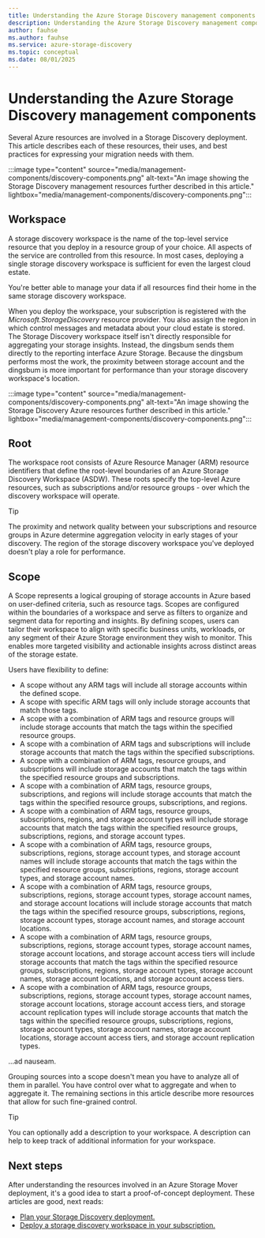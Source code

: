 ```yaml
---
title: Understanding the Azure Storage Discovery management components
description: Understanding the Azure Storage Discovery management components
author: fauhse
ms.author: fauhse
ms.service: azure-storage-discovery
ms.topic: conceptual
ms.date: 08/01/2025
---
```


# Understanding the Azure Storage Discovery management components

Several Azure resources are involved in a Storage Discovery deployment. This article describes each of these resources, their uses, and best practices for expressing your migration needs with them.

:::image type="content" source="media/management-components/discovery-components.png" alt-text="An image showing the Storage Discovery management resources further described in this article." lightbox="media/management-components/discovery-components.png":::

## Workspace

A storage discovery workspace is the name of the top-level service resource that you deploy in a resource group of your choice. All aspects of the service are controlled from this resource. In most cases, deploying a single storage discovery workspace is sufficient for even the largest cloud estate.

You're better able to manage your data if all resources find their home in the same storage discovery workspace.

When you deploy the workspace, your subscription is registered with the *Microsoft.StorageDiscovery* resource provider. You also assign the region in which control messages and metadata about your cloud estate is stored. The Storage Discovery workspace itself isn't directly responsible for aggregating your storage insights. Instead, the dingsbum sends them directly to the reporting interface Azure Storage. Because the dingsbum performs most the work, the proximity between storage account and the dingsbum is more important for performance than your storage discovery workspace's location.

:::image type="content" source="media/management-components/discovery-components.png" alt-text="An image showing the Storage Discovery Azure resources further described in this article." lightbox="media/management-components/discovery-components.png":::

## Root

The workspace root consists of Azure Resource Manager (ARM) resource identifiers that define the root-level boundaries of an Azure Storage Discovery Workspace (ASDW). These roots specify the top-level Azure resources, such as subscriptions and/or resource groups - over which the discovery workspace will operate.

> [!TIP]
> The proximity and network quality between your subscriptions and resource groups in Azure determine aggregation velocity in early stages of your discovery. The region of the storage discovery workspace you've deployed doesn't play a role for performance.

## Scope

A Scope represents a logical grouping of storage accounts in Azure based on user-defined criteria, such as resource tags. Scopes are configured within the boundaries of a workspace and serve as filters to organize and segment data for reporting and insights. By defining scopes, users can tailor their workspace to align with specific business units, workloads, or any segment of their Azure Storage environment they wish to monitor. This enables more targeted visibility and actionable insights across distinct areas of the storage estate.


Users have flexibility to define:

- A scope without any ARM tags will include all storage accounts within the defined scope.
- A scope with specific ARM tags will only include storage accounts that match those tags.
- A scope with a combination of ARM tags and resource groups will include storage accounts that match the tags within the specified resource groups.
- A scope with a combination of ARM tags and subscriptions will include storage accounts that match the tags within the specified subscriptions.
- A scope with a combination of ARM tags, resource groups, and subscriptions will include storage accounts that match the tags within the specified resource groups and subscriptions.
- A scope with a combination of ARM tags, resource groups, subscriptions, and regions will include storage accounts that match the tags within the specified resource groups, subscriptions, and regions.
- A scope with a combination of ARM tags, resource groups, subscriptions, regions, and storage account types will include storage accounts that match the tags within the specified resource groups, subscriptions, regions, and storage account types.
- A scope with a combination of ARM tags, resource groups, subscriptions, regions, storage account types, and storage account names will include storage accounts that match the tags within the specified resource groups, subscriptions, regions, storage account types, and storage account names.
- A scope with a combination of ARM tags, resource groups, subscriptions, regions, storage account types, storage account names, and storage account locations will include storage accounts that match the tags within the specified resource groups, subscriptions, regions, storage account types, storage account names, and storage account locations.
- A scope with a combination of ARM tags, resource groups, subscriptions, regions, storage account types, storage account names, storage account locations, and storage account access tiers will include storage accounts that match the tags within the specified resource groups, subscriptions, regions, storage account types, storage account names, storage account locations, and storage account access tiers.
- A scope with a combination of ARM tags, resource groups, subscriptions, regions, storage account types, storage account names, storage account locations, storage account access tiers, and storage account replication types will include storage accounts that match the tags within the specified resource groups, subscriptions, regions, storage account types, storage account names, storage account locations, storage account access tiers, and storage account replication types.

...ad nauseam.

Grouping sources into a scope doesn't mean you have to analyze all of them in parallel. You have control over what to aggregate and when to aggregate it. The remaining sections in this article describe more resources that allow for such fine-grained control.

> [!TIP]
> You can optionally add a description to your workspace. A description can help to keep track of additional information for your workspace.

## Next steps

After understanding the resources involved in an Azure Storage Mover deployment, it's a good idea to start a proof-of-concept deployment. These articles are good, next reads:

- [Plan your Storage Discovery deployment.](deployment-planning.md)
- [Deploy a storage discovery workspace in your subscription.](create-workspace.md)
